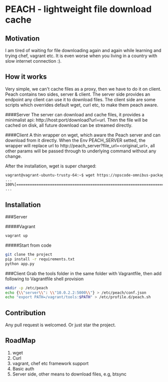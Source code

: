 PEACH - lightweight file download cache
===

Motivation
---
I am tired of waiting for file downloading again and again while learning and trying chef, vagrant etc. It is even worse when you living in a country with slow internet connection :).

How it works
---
Very simple, we can't cache files as a proxy, then we have to do it on client. Peach contains two sides, server & client. The server side provides an endpoint any client can use it to download files. The client side are some scripts which overrides default wget, curl etc, to make them peach aware.

####Server
The server can download and cache files, it provides a minimalist api: http://host:port/download?url=url. Then the file will be cached on disk, all future download can be streamed directly. 

####Client
A thin wrapper on wget, which aware the Peach server and can download from it directly. When the Env PEACH_SERVER setted, the wrapper will replace url to http://peach_server?file_url=<original_url>, all other params will be passed through to underlying command without any change.

After the installation, wget is super charged:
```sh
vagrant@vagrant-ubuntu-trusty-64:~$ wget https://opscode-omnibus-packages.s3.amazonaws.com/ubuntu/13.04/x86_64/chef_12.0.3-1_amd64.deb
...
100%[============================================================================================>] 43,799,970  17.4MB/s   in 2.4s
...
```

Installation
---
###Server

#####Vagrant
```sh
vagrant up
```

#####Start from code
```sh
git clone the project
pip install -r requirements.txt
python app.py
```

###Client
Grab the tools folder in the same folder with Vagrantfile, then add following to Vagrantfile shell provision

```sh
mkdir -p /etc/peach
echo {\\"server\\": \\"10.0.2.2:5000\\"} > /etc/peach/conf.json
echo "export PATH=/vagrant/tools:$PATH" > /etc/profile.d/peach.sh
```

Contribution
---
Any pull request is welcomed. Or just star the project.

RoadMap
---
1. wget
2. Curl
3. vagrant, chef etc framework support
4. Basic auth
5. Server side, other means to download files, e.g, btsync
